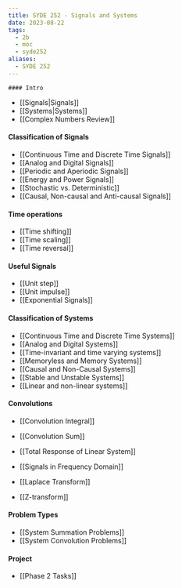 ```yaml
---
title: SYDE 252 - Signals and Systems
date: 2023-08-22
tags:
  - 2b
  - moc
  - syde252
aliases:
  - SYDE 252
---
```

	#### Intro
- [[Signals|Signals]]
- [[Systems|Systems]]
- [[Complex Numbers Review]]

#### Classification of Signals
- [[Continuous Time and Discrete Time Signals]]
- [[Analog and Digital Signals]]
- [[Periodic and Aperiodic Signals]]
- [[Energy and Power Signals]]
- [[Stochastic vs. Deterministic]]
- [[Causal, Non-causal and Anti-causal Signals]]
  
#### Time operations
- [[Time shifting]]
- [[Time scaling]]
- [[Time reversal]]

#### Useful Signals
- [[Unit step]]
- [[Unit impulse]]
- [[Exponential Signals]]

#### Classification of Systems
- [[Continuous Time and Discrete Time Systems]]
- [[Analog and Digital Systems]]
- [[Time-invariant and time varying systems]]
- [[Memoryless and Memory Systems]]
- [[Causal and Non-Causal Systems]]
- [[Stable and Unstable Systems]]
- [[Linear and non-linear systems]]

#### Convolutions
- [[Convolution Integral]]
- [[Convolution Sum]]

- [[Total Response of Linear System]]
- [[Signals in Frequency Domain]]
- [[Laplace Transform]]
- [[Z-transform]]

#### Problem Types
- [[System Summation Problems]]
- [[System Convolution Problems]]

#### Project
- [[Phase 2 Tasks]]